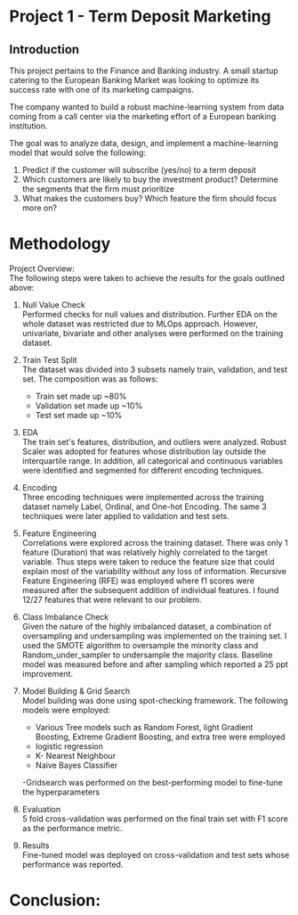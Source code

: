 # Project 1 - Term Deposit Marketing


## Introduction
This project pertains to the Finance and Banking industry. A small startup catering to the European Banking Market was looking to optimize its success rate with one of its marketing campaigns. 

The company wanted to build a robust machine-learning system from data coming from a call center via the marketing effort of a European banking institution. 

The goal was to analyze data, design, and implement a machine-learning model that would solve the following:

1) Predict if the customer will subscribe (yes/no) to a term deposit
2) Which customers are likely to buy the investment product? Determine the segments that the firm must prioritize
3) What makes the customers buy? Which feature the firm should focus more on?

# Methodology
Project Overview:<br>
The following steps were taken to achieve the results for the goals outlined above:

1) Null Value Check<br>
   Performed checks for null values and distribution. Further EDA on the whole dataset was restricted due to MLOps approach. However, univariate, bivariate and other analyses were performed on the training dataset.
   
2) Train Test Split<br>
   The dataset was divided into 3 subsets namely train, validation, and test set. The composition was as follows:<br>
     - Train set made up ~80%<br>
     - Validation set made up ~10%<br>
     - Test set made up ~10%<br>
       
3) EDA<br>
   The train set's features, distribution, and outliers were analyzed. Robust Scaler was adopted for features whose distribution lay outside the interquartile range. In addition, all categorical and continuous variables were identified and segmented for different encoding techniques. 

4) Encoding<br>
   Three encoding techniques were implemented across the training dataset namely Label, Ordinal, and One-hot Encoding. The same 3 techniques were later applied to validation and test sets. 

5) Feature Engineering<br>
   Correlations were explored across the training dataset. There was only 1 feature (Duration) that was relatively highly correlated to the target variable. Thus steps were taken to reduce the feature size that could explain most of the variability without any loss of information. Recursive Feature Engineering (RFE) was employed where f1 scores were measured after the subsequent addition of individual features. I found 12/27 features that were relevant to our problem.

 6) Class Imbalance Check<br>
    Given the nature of the highly imbalanced dataset, a combination of oversampling and undersampling was implemented on the training set. I used the SMOTE algorithm to oversample the minority class and Random_under_sampler to undersample the majority class. Baseline model was measured before and after sampling which reported a 25 ppt improvement.
    
 7) Model Building & Grid Search<br>
    Model building was done using spot-checking framework. The following models were employed:<br>
    - Various Tree models such as Random Forest, light Gradient Boosting, Extreme Gradient Boosting, and extra tree were employed<br>
    - logistic regression<br>
    - K- Nearest Neighbour<br>
    - Naive Bayes Classifier<br>
   
    -Gridsearch was performed on the best-performing model to fine-tune the hyperparameters  
   
  8) Evaluation<br>
     5 fold cross-validation was performed on the final train set with F1 score as the performance metric.

   9) Results<br>
      Fine-tuned model was deployed on cross-validation and test sets whose performance was reported.


# Conclusion:


    






